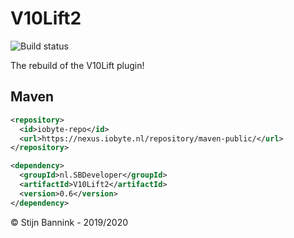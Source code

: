 # V10Lift2
![Build status](https://travis-ci.org/stijnb1234/V10Lift2.svg?branch=master)

The rebuild of the V10Lift plugin!

## Maven
```xml
<repository>
  <id>iobyte-repo</id>
  <url>https://nexus.iobyte.nl/repository/maven-public/</url>
</repository>

<dependency>
  <groupId>nl.SBDeveloper</groupId>
  <artifactId>V10Lift2</artifactId>
  <version>0.6</version>
</dependency>
```

© Stijn Bannink - 2019/2020
